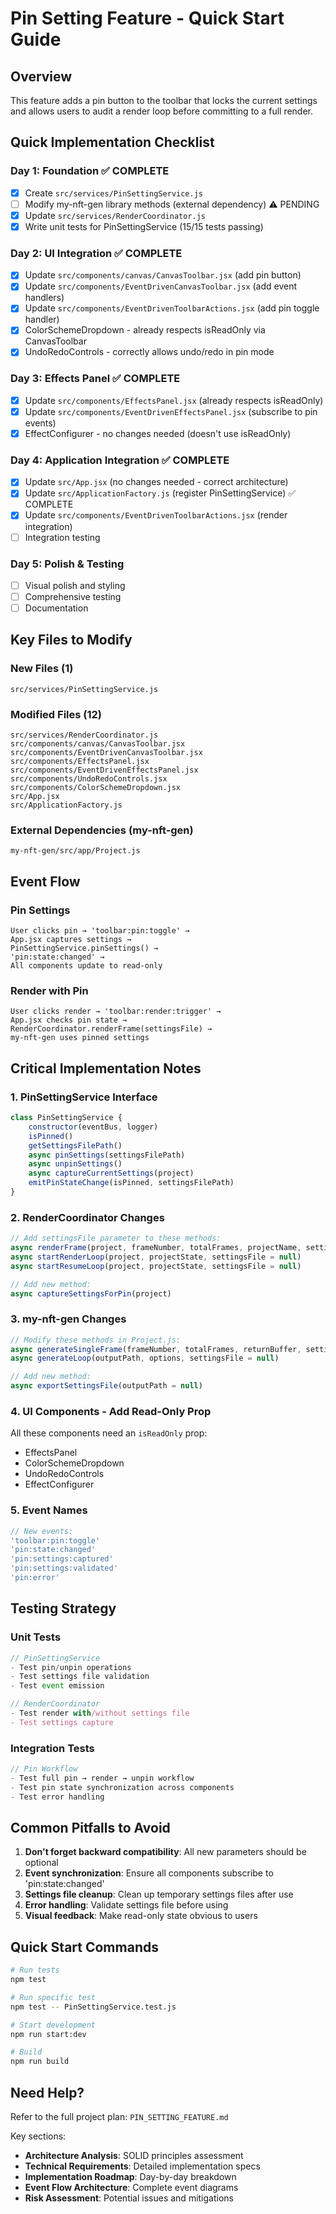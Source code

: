 # Pin Setting Feature - Quick Start Guide

## Overview
This feature adds a pin button to the toolbar that locks the current settings and allows users to audit a render loop before committing to a full render.

## Quick Implementation Checklist

### Day 1: Foundation ✅ COMPLETE
- [x] Create `src/services/PinSettingService.js`
- [ ] Modify my-nft-gen library methods (external dependency) ⚠️ PENDING
- [x] Update `src/services/RenderCoordinator.js`
- [x] Write unit tests for PinSettingService (15/15 tests passing)

### Day 2: UI Integration ✅ COMPLETE
- [x] Update `src/components/canvas/CanvasToolbar.jsx` (add pin button)
- [x] Update `src/components/EventDrivenCanvasToolbar.jsx` (add event handlers)
- [x] Update `src/components/EventDrivenToolbarActions.jsx` (add pin toggle handler)
- [x] ColorSchemeDropdown - already respects isReadOnly via CanvasToolbar
- [x] UndoRedoControls - correctly allows undo/redo in pin mode

### Day 3: Effects Panel ✅ COMPLETE
- [x] Update `src/components/EffectsPanel.jsx` (already respects isReadOnly)
- [x] Update `src/components/EventDrivenEffectsPanel.jsx` (subscribe to pin events)
- [x] EffectConfigurer - no changes needed (doesn't use isReadOnly)

### Day 4: Application Integration ✅ COMPLETE
- [x] Update `src/App.jsx` (no changes needed - correct architecture)
- [x] Update `src/ApplicationFactory.js` (register PinSettingService) ✅ COMPLETE
- [x] Update `src/components/EventDrivenToolbarActions.jsx` (render integration)
- [ ] Integration testing

### Day 5: Polish & Testing
- [ ] Visual polish and styling
- [ ] Comprehensive testing
- [ ] Documentation

## Key Files to Modify

### New Files (1)
```
src/services/PinSettingService.js
```

### Modified Files (12)
```
src/services/RenderCoordinator.js
src/components/canvas/CanvasToolbar.jsx
src/components/EventDrivenCanvasToolbar.jsx
src/components/EffectsPanel.jsx
src/components/EventDrivenEffectsPanel.jsx
src/components/UndoRedoControls.jsx
src/components/ColorSchemeDropdown.jsx
src/App.jsx
src/ApplicationFactory.js
```

### External Dependencies (my-nft-gen)
```
my-nft-gen/src/app/Project.js
```

## Event Flow

### Pin Settings
```
User clicks pin → 'toolbar:pin:toggle' → 
App.jsx captures settings → 
PinSettingService.pinSettings() → 
'pin:state:changed' → 
All components update to read-only
```

### Render with Pin
```
User clicks render → 'toolbar:render:trigger' → 
App.jsx checks pin state → 
RenderCoordinator.renderFrame(settingsFile) → 
my-nft-gen uses pinned settings
```

## Critical Implementation Notes

### 1. PinSettingService Interface
```javascript
class PinSettingService {
    constructor(eventBus, logger)
    isPinned()
    getSettingsFilePath()
    async pinSettings(settingsFilePath)
    async unpinSettings()
    async captureCurrentSettings(project)
    emitPinStateChange(isPinned, settingsFilePath)
}
```

### 2. RenderCoordinator Changes
```javascript
// Add settingsFile parameter to these methods:
async renderFrame(project, frameNumber, totalFrames, projectName, settingsFile = null)
async startRenderLoop(project, projectState, settingsFile = null)
async startResumeLoop(project, projectState, settingsFile = null)

// Add new method:
async captureSettingsForPin(project)
```

### 3. my-nft-gen Changes
```javascript
// Modify these methods in Project.js:
async generateSingleFrame(frameNumber, totalFrames, returnBuffer, settingsFile = null)
async generateLoop(outputPath, options, settingsFile = null)

// Add new method:
async exportSettingsFile(outputPath = null)
```

### 4. UI Components - Add Read-Only Prop
All these components need an `isReadOnly` prop:
- EffectsPanel
- ColorSchemeDropdown
- UndoRedoControls
- EffectConfigurer

### 5. Event Names
```javascript
// New events:
'toolbar:pin:toggle'
'pin:state:changed'
'pin:settings:captured'
'pin:settings:validated'
'pin:error'
```

## Testing Strategy

### Unit Tests
```javascript
// PinSettingService
- Test pin/unpin operations
- Test settings file validation
- Test event emission

// RenderCoordinator
- Test render with/without settings file
- Test settings capture
```

### Integration Tests
```javascript
// Pin Workflow
- Test full pin → render → unpin workflow
- Test pin state synchronization across components
- Test error handling
```

## Common Pitfalls to Avoid

1. **Don't forget backward compatibility**: All new parameters should be optional
2. **Event synchronization**: Ensure all components subscribe to 'pin:state:changed'
3. **Settings file cleanup**: Clean up temporary settings files after use
4. **Error handling**: Validate settings file before using
5. **Visual feedback**: Make read-only state obvious to users

## Quick Start Commands

```bash
# Run tests
npm test

# Run specific test
npm test -- PinSettingService.test.js

# Start development
npm run start:dev

# Build
npm run build
```

## Need Help?

Refer to the full project plan: `PIN_SETTING_FEATURE.md`

Key sections:
- **Architecture Analysis**: SOLID principles assessment
- **Technical Requirements**: Detailed implementation specs
- **Implementation Roadmap**: Day-by-day breakdown
- **Event Flow Architecture**: Complete event diagrams
- **Risk Assessment**: Potential issues and mitigations